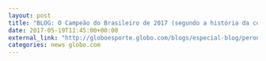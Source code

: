 ```yaml
---
layout: post
title: "BLOG: O Campeão do Brasileiro de 2017 (segundo a história da competição)"
date: 2017-05-19T11:45:00+00:00
external_link: "http://globoesporte.globo.com/blogs/especial-blog/peron-na-arquibancada/post/o-campeao-do-brasileiro-de-2017-segundo-historia-da-competicao.html"
categories: news globo.com
---
```

